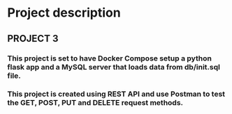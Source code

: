 # Project description

## PROJECT 3

### This project is set to have Docker Compose setup a python flask app and a MySQL server that loads data from db/init.sql file. 

### This project is created using REST API and use Postman to test the GET, POST, PUT and DELETE request methods. 
